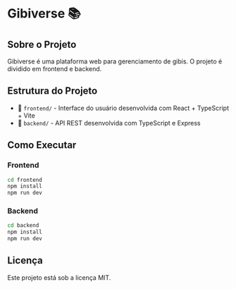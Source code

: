 # Gibiverse 📚

## Sobre o Projeto

Gibiverse é uma plataforma web para gerenciamento de gibis. O projeto é dividido em frontend e backend.

## Estrutura do Projeto

- 📁 `frontend/` - Interface do usuário desenvolvida com React + TypeScript + Vite
- 📁 `backend/` - API REST desenvolvida com TypeScript e Express

## Como Executar

### Frontend

```bash
cd frontend
npm install
npm run dev
```

### Backend

```bash
cd backend
npm install
npm run dev
```

## Licença

Este projeto está sob a licença MIT.
